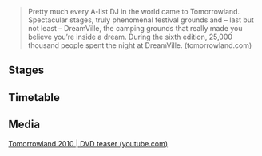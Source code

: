 >Pretty much every A-list DJ in the world came to Tomorrowland. Spectacular stages, truly phenomenal festival grounds and – last but not least – DreamVille, the camping grounds that really made you believe you’re inside a dream. During the sixth edition, 25,000 thousand people spent the night at DreamVille.
(tomorrowland.com)

## Stages

## Timetable

## Media
[Tomorrowland 2010 | DVD teaser (youtube.com)](https://www.youtube.com/watch?v=YLh4kpV9Y0Y&ab_channel=KemmerMediaGroup)